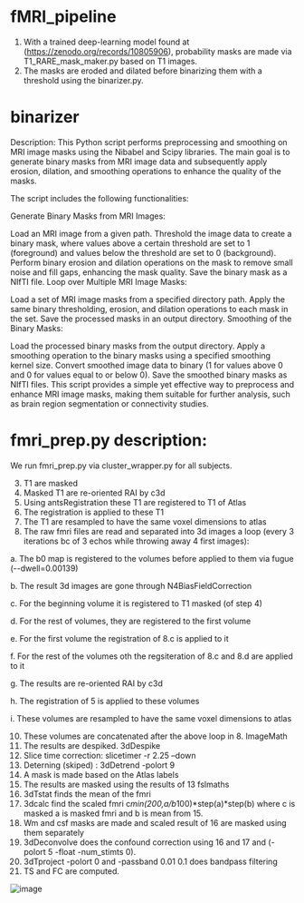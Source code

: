 # fMRI_pipeline
1.	With a trained deep-learning model found at (https://zenodo.org/records/10805906), probability masks are made via T1_RARE_mask_maker.py based on T1 images.
2.	The masks are eroded and dilated before binarizing them with a threshold using the binarizer.py. 
# binarizer
  Description:
  This Python script performs preprocessing and smoothing on MRI image masks using the Nibabel and Scipy libraries. The main goal is to generate binary masks      from MRI image data and subsequently apply erosion, dilation, and smoothing operations to enhance the quality of the masks.

  The script includes the following functionalities:

  Generate Binary Masks from MRI Images:

  Load an MRI image from a given path.
  Threshold the image data to create a binary mask, where values above a certain threshold are set to 1 (foreground) and values below the threshold are set to 0   (background).
  Perform binary erosion and dilation operations on the mask to remove small noise and fill gaps, enhancing the mask quality.
  Save the binary mask as a NIfTI file.
  Loop over Multiple MRI Image Masks:

  Load a set of MRI image masks from a specified directory path.
  Apply the same binary thresholding, erosion, and dilation operations to each mask in the set.
  Save the processed masks in an output directory.
  Smoothing of the Binary Masks:

  Load the processed binary masks from the output directory.
  Apply a smoothing operation to the binary masks using a specified smoothing kernel size.
  Convert smoothed image data to binary (1 for values above 0 and 0 for values equal to or below 0).
  Save the smoothed binary masks as NIfTI files.
  This script provides a simple yet effective way to preprocess and enhance MRI image masks, making them suitable for further analysis, such as brain region       segmentation or connectivity studies.
# fmri_prep.py description: 
We run fmri_prep.py via cluster_wrapper.py for all subjects.

3.	T1 are masked 
4.	Masked T1 are re-oriented RAI by c3d
5.	Using antsRegistration these T1 are registered to T1 of Atlas
6.	The registration is applied to these T1
7.	The T1 are resampled to have the same voxel dimensions to atlas
8.	The raw fmri files are read and separated into 3d images a loop  (every 3  iterations bc of 3 echos while throwing away 4 first images):
   
  a.	The b0 map is registered to the volumes before applied to them via fugue (--dwell=0.00139)

  b.	The result 3d images are gone through N4BiasFieldCorrection
  
  c.	For the beginning volume it is registered to T1 masked (of step 4)
  
  d.	For the rest of volumes, they are registered to the first volume
  
  e.	For the first volume the registration of 8.c is applied to it

  f.	For the rest of the volumes oth the regsiteration of 8.c and 8.d are applied to it

  g.	The results are re-oriented RAI by c3d

  h.	The registration of 5 is applied to these volumes	

  i.	These volumes are resampled to have the same voxel dimensions to atlas

10.	These volumes are concatenated after the above loop in 8. ImageMath
11.	 The results are despiked. 3dDespike
12.	Slice time correction: slicetimer -r 2.25 –down
13.	Deterning (skiped) : 3dDetrend -polort 9
14.	A mask is made based on the Atlas labels
15.	The results are masked using the results of 13 fslmaths
16.	3dTstat finds the mean of the fmri
17.	3dcalc find the scaled fmri c*min(200,a/b*100)*step(a)*step(b) where c is masked a is masked fmri and b is mean from 15.
18.	Wm and csf masks are made and scaled result of 16 are masked using them separately
19.	3dDeconvolve does the confound correction using 16 and 17 and (-polort 5 -float  -num_stimts 0).
20.	3dTproject -polort 0 and -passband 0.01 0.1 does bandpass filtering 
21.	TS and FC are computed.


![image](https://github.com/Ali-Mahzarnia/fMRI_pipeline/assets/69542146/9b859843-8d1e-4178-96a1-8f3e7880abd2)




